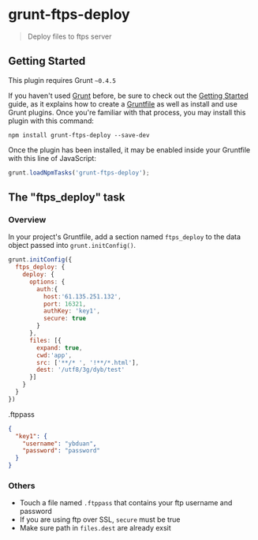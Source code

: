 # grunt-ftps-deploy

> Deploy files to ftps server

## Getting Started
This plugin requires Grunt `~0.4.5`

If you haven't used [Grunt](http://gruntjs.com/) before, be sure to check out the [Getting Started](http://gruntjs.com/getting-started) guide, as it explains how to create a [Gruntfile](http://gruntjs.com/sample-gruntfile) as well as install and use Grunt plugins. Once you're familiar with that process, you may install this plugin with this command:

```shell
npm install grunt-ftps-deploy --save-dev
```

Once the plugin has been installed, it may be enabled inside your Gruntfile with this line of JavaScript:

```js
grunt.loadNpmTasks('grunt-ftps-deploy');
```

## The "ftps_deploy" task

### Overview
In your project's Gruntfile, add a section named `ftps_deploy` to the data object passed into `grunt.initConfig()`.

```js
grunt.initConfig({
  ftps_deploy: {
    deploy: {
      options: {
        auth:{
          host:'61.135.251.132',
          port: 16321,
          authKey: 'key1',
          secure: true
        }
      },
      files: [{
        expand: true,
        cwd:'app',
        src: ['**/* ', '!**/*.html'],
        dest: '/utf8/3g/dyb/test'
      }]
    }
  }
})

```

.ftppass
```json
{
  "key1": {
    "username": "ybduan",
    "password": "password"
  }
}
```

### Others

* Touch a file named `.ftppass` that contains your ftp username and password
* If you are using ftp over SSL,  `secure` must be true
* Make sure path in `files.dest` are already exsit


